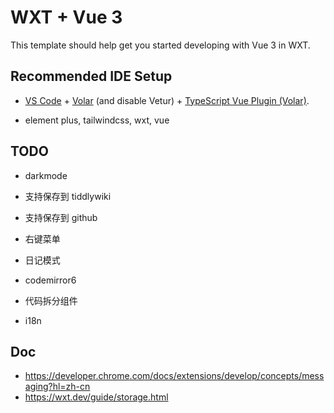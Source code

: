# WXT + Vue 3

This template should help get you started developing with Vue 3 in WXT.

## Recommended IDE Setup

- [VS Code](https://code.visualstudio.com/) + [Volar](https://marketplace.visualstudio.com/items?itemName=Vue.volar) (and disable Vetur) + [TypeScript Vue Plugin (Volar)](https://marketplace.visualstudio.com/items?itemName=Vue.vscode-typescript-vue-plugin).

* element plus, tailwindcss, wxt, vue

## TODO

* darkmode
* 支持保存到 tiddlywiki
* 支持保存到 github
* 右键菜单
* 日记模式
* codemirror6
* 代码拆分组件

* i18n

## Doc

* https://developer.chrome.com/docs/extensions/develop/concepts/messaging?hl=zh-cn
* https://wxt.dev/guide/storage.html